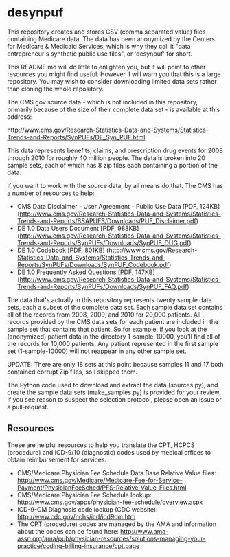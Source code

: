# desynpuf

This repository creates and stores CSV (comma separated value) files containing Medicare data. The data has been anonymized by the Centers for Medicare & Medicaid Services, which is why they call it "data entrepreneur's synthetic public use files", or 'desynpuf' for short.

This README.md will do little to enlighten you, but it will point to other resources you might find useful. However, I will warn you that this is a large repository. You may wish to consider downloading limited data sets rather than cloning the whole repository.

The CMS.gov source data - which is not included in this repository, primarily because of the size of their complete data set - is available at this address:

http://www.cms.gov/Research-Statistics-Data-and-Systems/Statistics-Trends-and-Reports/SynPUFs/DE_Syn_PUF.html

This data represents benefits, claims, and prescription drug events for 2008 through 2010 for roughly 40 million people. The data is broken into 20 sample sets, each of which has 8 zip files each containing a portion of the data.

If you want to work with the source data, by all means do that. The CMS has a number of resources to help:

* CMS Data Disclaimer - User Agreement - Public Use Data [PDF, 124KB] (http://www.cms.gov/Research-Statistics-Data-and-Systems/Statistics-Trends-and-Reports/BSAPUFS/Downloads/PUF_Disclaimer.pdf)
* DE 1.0 Data Users Document [PDF, 988KB] (http://www.cms.gov/Research-Statistics-Data-and-Systems/Statistics-Trends-and-Reports/SynPUFs/Downloads/SynPUF_DUG.pdf)
* DE 1.0 Codebook [PDF, 801KB] (http://www.cms.gov/Research-Statistics-Data-and-Systems/Statistics-Trends-and-Reports/SynPUFs/Downloads/SynPUF_Codebook.pdf)
* DE 1.0 Frequently Asked Questions [PDF, 147KB] (http://www.cms.gov/Research-Statistics-Data-and-Systems/Statistics-Trends-and-Reports/SynPUFs/Downloads/SynPUF_FAQ.pdf)

The data that's actually in this repository represents twenty sample data sets, each a subset of the complete data set. Each sample data set contains all of the records from 2008, 2009, and 2010 for 20,000 patients. All records provided by the CMS data sets for each patient are included in the sample set that contains that patient. So for example, if you look at the (anonymized) patient data in the directory 1-sample-10000, you'll find all of the records for 10,000 patients. Any patient represented in the first sample set (1-sample-10000) will not reappear in any other sample set. 

UPDATE: There are only 18 sets at this point because samples 11 and 17 both contained corrupt Zip files, so I skipped them.

The Python code used to download and extract the data (sources.py), and create the sample data sets (make_samples.py) is provided for your review. If you see reason to suspect the selection protocol, please open an issue or a pull-request.

## Resources
These are helpful resources to help you translate the CPT, HCPCS (procedure) and ICD-9/10 (diagnostic) codes used by medical offices to obtain reimbursement for services.
* CMS/Medicare Physician Fee Schedule Data Base Relative Value files: http://www.cms.gov/Medicare/Medicare-Fee-for-Service-Payment/PhysicianFeeSched/PFS-Relative-Value-Files.html
* CMS/Medicare Physician Fee Schedule lookup: http://www.cms.gov/apps/physician-fee-schedule/overview.aspx
* ICD-9-CM Diagnosis code lookup (CDC website): http://www.cdc.gov/nchs/icd/icd9cm.htm
* The CPT (procedure) codes are managed by the AMA and information about the codes can be found here: http://www.ama-assn.org/ama/pub/physician-resources/solutions-managing-your-practice/coding-billing-insurance/cpt.page
